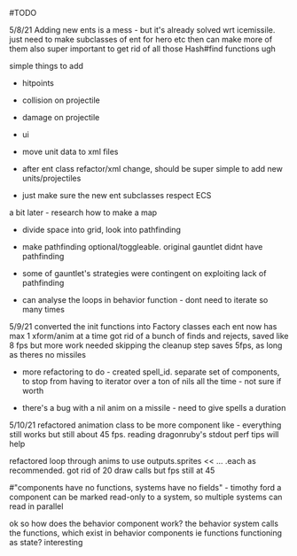 #TODO


5/8/21
Adding new ents is a mess - but it's already solved wrt icemissile.
just need to make subclasses of ent for hero etc
then can make more of them
also super important to get rid of all those Hash#find functions ugh

simple things to add

- hitpoints
- collision on projectile
- damage on projectile
- ui


- move unit data to xml files
- after ent class refactor/xml change, should be super simple to add new units/projectiles
- just make sure the new ent subclasses respect ECS

a bit later - research how to make a map
- divide space into grid, look into pathfinding
- make pathfinding optional/toggleable. original gauntlet didnt have pathfinding
- some of gauntlet's strategies were contingent on exploiting lack of pathfinding

- can analyse the loops in behavior function - dont need to iterate so many times

5/9/21
converted the init functions into Factory classes
each ent now has max 1 xform/anim at a time
got rid of a bunch of finds and rejects, saved like 8 fps but more work needed
skipping the cleanup step saves 5fps, as long as theres no missiles

- more refactoring to do - created spell_id. separate set of components, to stop from
having to iterator over a ton of nils all the time - not sure if worth

- there's a bug with a nil anim on a missile - need to give spells a duration

5/10/21
refactored animation class to be more component like - everything still works but still
about 45 fps.  reading dragonruby's stdout perf tips will help

refactored loop through anims to use outputs.sprites << ... .each
as recommended. got rid of 20 draw calls but fps still at 45





#"components have no functions, systems have no fields" - timothy ford
a component can be marked read-only to a system, so multiple systems can read in parallel

ok so how does the behavior component work?
the behavior system calls the functions, which exist in behavior components
ie functions functioning as state? interesting



